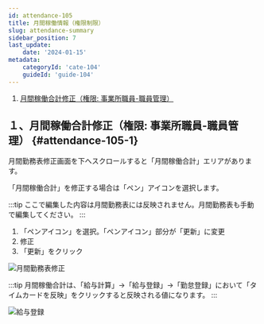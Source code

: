 ```yaml
---
id: attendance-105
title: 月間稼働情報（権限制限）
slug: attendance-summary
sidebar_position: 7
last_update: 
    date: '2024-01-15'
metadata: 
    categoryId: 'cate-104'
    guideId: 'guide-104'
---
```


1. [月間稼働合計修正（権限: 事業所職員-職員管理）](#attendance-105-1)

## １、月間稼働合計修正（権限: 事業所職員-職員管理） {#attendance-105-1}

月間勤務表修正画面を下へスクロールすると「月間稼働合計」エリアがあります。

「月間稼働合計」を修正する場合は「ペン」アイコンを選択します。

:::tip
ここで編集した内容は月間勤務表には反映されません。月間勤務表も手動で編集してください。
:::

1. 「ペンアイコン」を選択。「ペンアイコン」部分が「更新」に変更
2. 修正
3. 「更新」をクリック

![月間勤務表修正](/img/guide/attendance-105-1.png)

:::tip
月間稼働合計は、「給与計算」→「給与登録」→「勤怠登録」において「タイムカードを反映」をクリックすると反映される値になります。
:::

![給与登録](/img/guide/attendance-105-2.png)